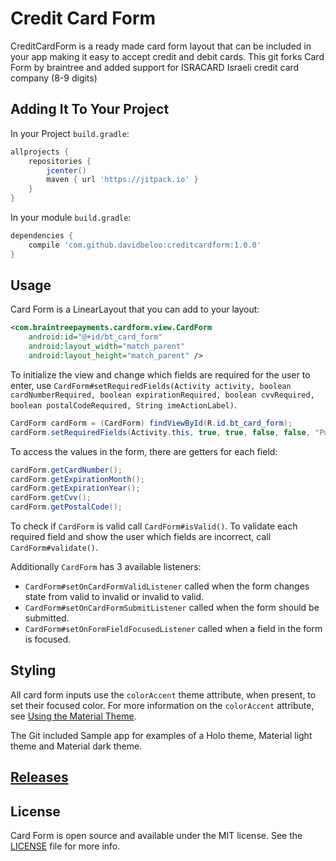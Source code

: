 # Credit Card Form
CreditCardForm is a ready made card form layout that can be included in your app making it easy to
accept credit and debit cards. 
This git forks Card Form by braintree and added support for ISRACARD Israeli credit card company (8-9 digits)


## Adding It To Your Project

In your Project `build.gradle`:

```groovy
allprojects {
    repositories {
        jcenter()
        maven { url 'https://jitpack.io' }
    }
}
```

In your module `build.gradle`:

```groovy
dependencies {
    compile 'com.github.davidbeloo:creditcardform:1.0.0'
}
```

## Usage

Card Form is a LinearLayout that you can add to your layout:

```xml
<com.braintreepayments.cardform.view.CardForm
    android:id="@+id/bt_card_form"
    android:layout_width="match_parent"
    android:layout_height="match_parent" />
```

To initialize the view and change which fields are required for the user to enter, use
`CardForm#setRequiredFields(Activity activity, boolean cardNumberRequired, boolean expirationRequired, boolean cvvRequired, boolean postalCodeRequired, String imeActionLabel)`.

```java
CardForm cardForm = (CardForm) findViewById(R.id.bt_card_form);
cardForm.setRequiredFields(Activity.this, true, true, false, false, "Purchase");
```

To access the values in the form, there are getters for each field:

```java
cardForm.getCardNumber();
cardForm.getExpirationMonth();
cardForm.getExpirationYear();
cardForm.getCvv();
cardForm.getPostalCode();
```

To check if `CardForm` is valid call `CardForm#isValid()`. To validate each required field
and show the user which fields are incorrect, call `CardForm#validate()`.

Additionally `CardForm` has 3 available listeners:

* `CardForm#setOnCardFormValidListener` called when the form changes state from valid to invalid or invalid to valid.
* `CardForm#setOnCardFormSubmitListener` called when the form should be submitted.
* `CardForm#setOnFormFieldFocusedListener` called when a field in the form is focused.

## Styling

All card form inputs use the `colorAccent` theme attribute, when present, to set their focused color.
For more information on the `colorAccent` attribute, see [Using the Material Theme](https://developer.android.com/training/material/theme.html).

The Git included Sample app for examples of a Holo theme, Material light theme and Material dark theme.

## [Releases](https://github.com/davidbeloo/CreditCardForm/releases)

## License

Card Form is open source and available under the MIT license. See the [LICENSE](LICENSE) file for more info.


